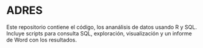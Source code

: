 # ADRES
Este repositorio contiene el código, los ananálisis de datos usando R y SQL. Incluye scripts para consulta SQL, exploración, visualización y un informe de Word con los resultados.
